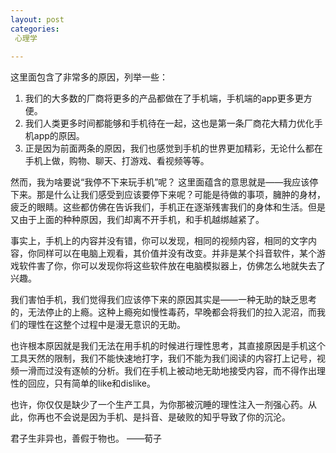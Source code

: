 ```yaml
---
layout: post
categories: 
 心理学
 
---
```



这里面包含了非常多的原因，列举一些：

1. 我们的大多数的厂商将更多的产品都做在了手机端，手机端的app更多更方便。
2. 我们人类更多时间都能够和手机待在一起，这也是第一条厂商花大精力优化手机app的原因。
3. 正是因为前面两条的原因，我们也感觉到手机的世界更加精彩，无论什么都在手机上做，购物、聊天、打游戏、看视频等等。

然而，我为啥要说“我停不下来玩手机”呢？ 这里面蕴含的意思就是——我应该停下来。那是什么让我们感受到应该要停下来呢？可能是待做的事项，臃肿的身材，疲乏的眼睛。这些都仿佛在告诉我们，手机正在逐渐残害我们的身体和生活。但是又由于上面的种种原因，我们却离不开手机，和手机越绑越紧了。

事实上，手机上的内容并没有错，你可以发现，相同的视频内容，相同的文字内容，你同样可以在电脑上观看，其价值并没有改变。并非是某个抖音软件，某个游戏软件害了你，你可以发现你将这些软件放在电脑模拟器上，仿佛怎么地就失去了兴趣。

我们害怕手机，我们觉得我们应该停下来的原因其实是——一种无助的缺乏思考的，无法停止的上瘾。这种上瘾宛如慢性毒药，早晚都会将我们的拉入泥沼，而我们的理性在这整个过程中是漫无意识的无助。

也许根本原因就是我们无法在用手机的时候进行理性思考，其直接原因是手机这个工具天然的限制，我们不能快速地打字，我们不能为我们阅读的内容打上记号，视频一滑而过没有逐帧的分析。我们在手机上被动地无助地接受内容，而不得作出理性的回应，只有简单的like和dislike。

也许，你仅仅是缺少了一个生产工具，为你那被沉睡的理性注入一剂强心药。从此，你再也不会说是因为手机、是抖音、是破败的知乎导致了你的沉沦。

君子生非异也，善假于物也。
——荀子
